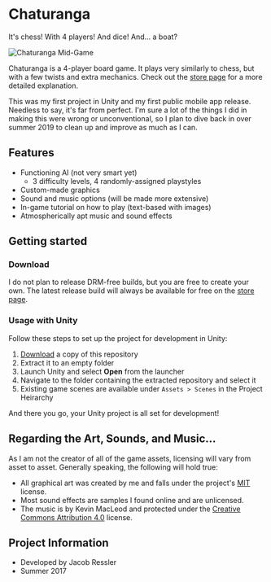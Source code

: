# Chaturanga

It's chess! With 4 players! And dice! And... a boat?

![Chaturanga Mid-Game](https://user-images.githubusercontent.com/37934912/54872693-8e5ad600-4d9e-11e9-85a1-4935ae610f23.PNG)

Chaturanga is a 4-player board game. It plays very similarly to chess, but with a few twists and extra mechanics. Check out the [store page](https://play.google.com/store/apps/details?id=com.Livid.Chaturanga) for a more detailed explanation.

This was my first project in Unity and my first public mobile app release. Needless to say, it's
far from perfect. I'm sure a lot of the things I did in making this were wrong or unconventional, so I plan to dive back in over summer 2019 to clean up and improve as much as I can.

## Features

- Functioning AI (not very smart yet)
  - 3 difficulty levels, 4 randomly-assigned playstyles
- Custom-made graphics
- Sound and music options (will be made more extensive)
- In-game tutorial on how to play (text-based with images)
- Atmospherically apt music and sound effects

## Getting started

### **Download**

I do not plan to release DRM-free builds, but you are free to create your own. The latest release build will always be available for free on the [store page](https://play.google.com/store/apps/details?id=com.Livid.Chaturanga).

### **Usage with Unity**

Follow these steps to set up the project for development in Unity:

1. [Download](https://github.com/jacob-ressler/chaturanga/archive/master.zip) a copy of this repository
2. Extract it to an empty folder
3. Launch Unity and select **Open** from the launcher
4. Navigate to the folder containing the extracted repository and select it
5. Existing game scenes are available under `Assets > Scenes` in the Project Heirarchy

And there you go, your Unity project is all set for development!

## Regarding the Art, Sounds, and Music...

As I am not the creator of all of the game assets, licensing will vary from asset to asset. Generally speaking, the following will hold true:

- All graphical art was created by me and falls under the project's [MIT](https://opensource.org/licenses/MIT) license.
- Most sound effects are samples I found online and are unlicensed.
- The music is by Kevin MacLeod and protected under the [Creative Commons Attribution 4.0](https://creativecommons.org/licenses/by/4.0/us/) license.

## Project Information

- Developed by Jacob Ressler
- Summer 2017
